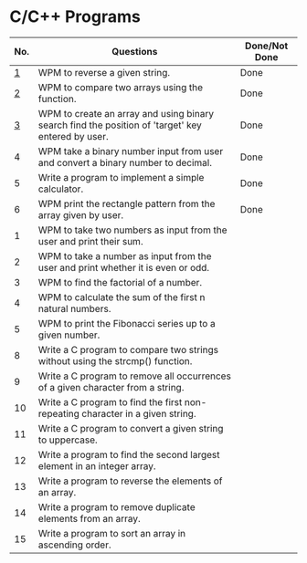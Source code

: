 # C/C++ Programs 

| No.  	| Questions                                                                                           	                                    |Done/Not Done|
|------	|------------------------------------------------------------------------------------------------------------------------------------------ |------------ |
| [1](string_reverse.cpp)| WPM to reverse a given string.                                                                                           | Done        |
| [2](array_compare.cpp)| WPM to compare two arrays using the function.                                                                             | Done        |
| [3](binary_search_using_array_by_user.cpp)| WPM to create an array and using binary search find the position of 'target' key entered by user.     | Done        |
| 4     | WPM take a binary number input from user and convert a binary number to decimal.                      | Done              |
| 5     |Write a program to implement a simple calculator.                                                      | Done              |
| 6     | WPM print the rectangle pattern from the array given by user.                                         | Done              |
| 1    	| WPM to take two numbers as input from the user and print their sum.              	                    |                   |
| 2    	| WPM to take a number as input from the user and print whether it is even or odd. 	                    |           	      |
| 3    	| WPM to find the factorial of a number.                                           	                    |           	      |
| 4     | WPM to calculate the sum of the first n natural numbers.                                              |                   |
| 5     | WPM to print the Fibonacci series up to a given number.                                               |                   |
| 8     |Write a C program to compare two strings without using the strcmp() function.                          |                   |
| 9     |Write a C program to remove all occurrences of a given character from a string.                        |                   |
| 10    |Write a C program to find the first non-repeating character in a given string.                         |                   |
| 11    |Write a C program to convert a given string to uppercase.                                              |                   |
| 12    |Write a program to find the second largest element in an integer array.                                |                   |
| 13    |Write a program to reverse the elements of an array.                                                   |                   |
| 14    |Write a program to remove duplicate elements from an array.                                            |                   |
| 15    |Write a program to sort an array in ascending order.                                                   |                   |



